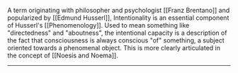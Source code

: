 A term originating with philosopher and psychologist [[Franz Brentano]] and popularized by [[Edmund Husserl]], Intentionality is an essential component of Husserl's [[Phenomenology]]. Used to mean something like "directedness" and "aboutness", the intentional capacity is a description of the fact that consciousness is always conscious "of" something, a subject oriented towards a phenomenal object. This is more clearly articulated in the concept of [[Noesis and Noema]].

---

